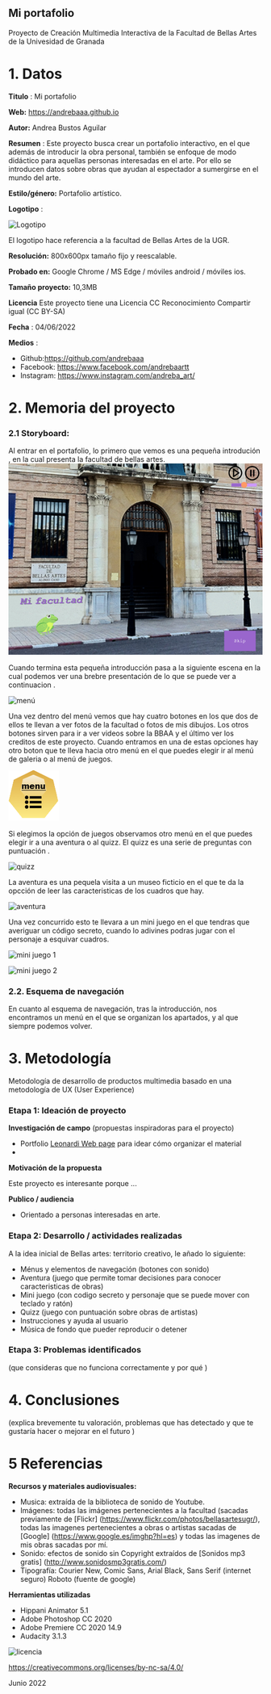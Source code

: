 ## Mi portafolio

Proyecto de Creación Multimedia Interactiva de la  Facultad de Bellas Artes de la Univesidad de Granada



# 1.  Datos



**Titulo** : Mi portafolio

**Web:**   https://andrebaaa.github.io

**Autor:**  Andrea Bustos Aguilar

**Resumen** : Este proyecto busca crear un portafolio interactivo, en el que además de introducir la obra personal, también se enfoque de modo didáctico para aquellas personas interesadas en el arte. Por ello se introducen datos sobre obras que ayudan al espectador a sumergirse en el mundo del arte.

**Estilo/género:** Portafolio artístico.

**Logotipo** : 

![Logotipo](https://github.com/andrebaaa/andrebaaa.github.io/blob/master/documentaci%C3%B3n/logo_BBAA.png)

El logotipo hace referencia a la facultad de Bellas Artes de la UGR.



**Resolución:** 800x600px  tamaño fijo y reescalable.

**Probado en:**   Google Chrome / MS Edge / móviles android / móviles ios.

**Tamaño proyecto:** 10,3MB

**Licencia** Este proyecto tiene una Licencia CC Reconocimiento Compartir igual (CC BY-SA)

**Fecha** : 04/06/2022

**Medios** :

- Github:https://github.com/andrebaaa
- Facebook: https://www.facebook.com/andrebaartt
- Instagram: https://www.instagram.com/andreba_art/


# 2. Memoria del proyecto 

### 2.1 Storyboard: 

Al entrar en el portafolio, lo primero que vemos es una pequeña introdución , en la cual presenta la facultad de bellas artes.
![Introducción](https://github.com/andrebaaa/andrebaaa.github.io/blob/master/documentaci%C3%B3n/introducci%C3%B3n.png)

Cuando termina esta pequeña introducción pasa a la siguiente escena en la cual podemos ver  una brebre presentación de lo que se puede ver a continuacion .

![menú]( https://github.com/andrebaaa/andrebaaa.github.io/blob/master/documentaci%C3%B3n/menu%20galeria.png )

Una vez dentro del menú vemos que hay  cuatro botones en los que dos de ellos te llevan a ver fotos de la facultad o fotos de mis dibujos. Los otros botones sirven para ir a ver videos sobre la  BBAA y  el último  ver los creditos de este proyecto.
Cuando entramos en una de estas opciones hay otro boton que te lleva hacia otro menú en el que puedes elegir ir al menú de galeria o al menú de juegos.

![botón menú]( https://github.com/andrebaaa/andrebaaa.github.io/blob/master/medios/Button_menu.png )

Si elegimos la opción de juegos  observamos otro menú en el que puedes elegir ir a una aventura  o al quizz.
El quizz es una serie de preguntas con puntuación .

![quizz]( https://github.com/andrebaaa/andrebaaa.github.io/blob/master/documentaci%C3%B3n/quizz.png )

La aventura  es una pequela visita a un museo ficticio  en el que te da la opcción de leer las caracteristicas de los cuadros que hay.

![aventura]( https://github.com/andrebaaa/andrebaaa.github.io/blob/master/documentaci%C3%B3n/aventura.png ) 

Una vez concurrido esto te llevara a un mini juego en el que tendras que averiguar un código secreto, cuando lo adivines podras  jugar con el personaje a esquivar cuadros.

![mini juego 1]( https://github.com/andrebaaa/andrebaaa.github.io/blob/master/documentaci%C3%B3n/mini%20juego%201.png ) 

![mini juego 2]( https://github.com/andrebaaa/andrebaaa.github.io/blob/master/documentaci%C3%B3n/mini%20juego%202.png )



### 2.2. Esquema de navegación 

En cuanto al esquema de navegación, tras la introducción, nos encontramos un menú en el que se organizan los apartados, y al que siempre podemos volver.









# 3. Metodología

Metodología de desarrollo de productos multimedia basado en una metodología de UX (User Experience)



### Etapa 1: Ideación de proyecto

**Investigación de campo** (propuestas inspiradoras para el proyecto)

- Portfolio [Leonardi Web page](http://www.rleonardi.com/interactive-resume/) para idear cómo organizar el material
- 



**Motivación de la propuesta** 

Este  proyecto es interesante porque ... 



**Publico / audiencia**

- Orientado a  personas interesadas en arte.





### Etapa 2: Desarrollo / actividades realizadas

A la idea inicial de Bellas artes: territorio creativo, le añado lo siguiente:

- Ménus y elementos de navegación (botones con sonido)
-  Aventura (juego que permite tomar decisiones para conocer caracteristicas de obras)
-  Mini juego (con codigo secreto y personaje que se puede mover con teclado y ratón)
-  Quizz (juego con puntuación sobre obras de artistas)
- Instrucciones y ayuda al usuario 
-  Música de fondo que pueder reproducir o detener



### Etapa 3: Problemas identificados

(que consideras que no  funciona correctamente y por qué )



# 4. Conclusiones 

(explica brevemente tu valoración, problemas que has detectado y que te gustaría hacer o mejorar en el futuro )







# 5 Referencias 

**Recursos y materiales audiovisuales:**

* Musica:  extraída de la biblioteca de sonido de Youtube.
* Imágenes: todas las imágenes pertenecientes a la facultad (sacadas previamente de [Flickr] (https://www.flickr.com/photos/bellasartesugr/), todas las imagenes pertenecientes a obras o artistas sacadas de [Google] (https://www.google.es/imghp?hl=es) y todas las imagenes de mis obras sacadas por mí.  
*  Sonido: efectos de sonido sin Copyright extraídos de [Sonidos mp3 gratis] (http://www.sonidosmp3gratis.com/)
* Tipografía: Courier New, Comic Sans, Arial Black, Sans Serif (internet seguro)
Roboto (fuente de google)

**Herramientas utilizadas**

- Hippani Animator 5.1
-  Adobe Photoshop CC 2020 
-  Adobe Premiere CC 2020 14.9
-  Audacity 3.1.3



![licencia](https://github.com/andrebaaa/andrebaaa.github.io/blob/master/documentaci%C3%B3n/Creative%20Commons.png)

https://creativecommons.org/licenses/by-nc-sa/4.0/

Junio 2022
